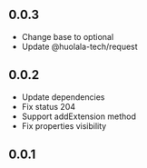 ## 0.0.3

- Change base to optional
- Update @huolala-tech/request

## 0.0.2

- Update dependencies
- Fix status 204
- Support addExtension method
- Fix properties visibility

## 0.0.1
